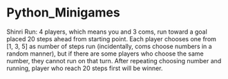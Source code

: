 # Python_Minigames

Shinri Run: 
	4 players, which means you and 3 coms, run toward a goal placed 20 steps ahead from starting point.
	Each player chooses one from [1, 3, 5] as number of steps run (incidentally, coms choose numbers in a random manner), but if there are some players who choose the same number, they cannot run on that turn. 
	After repeating choosing number and running, player who reach 20 steps first will be winner.